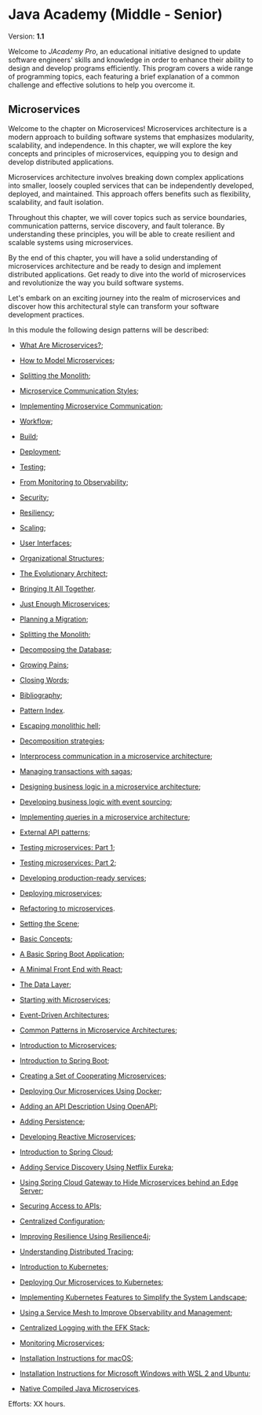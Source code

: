 # Java Academy (Middle - Senior)

Version: **1.1**

Welcome to <i>JAcademy Pro</i>, an educational initiative designed to update software engineers' skills and knowledge
in order to enhance their ability to design and develop programs efficiently.
This program covers a wide range of programming topics, each featuring a brief explanation of a common challenge and
effective solutions to help you overcome it.

## Microservices

Welcome to the chapter on Microservices! Microservices architecture is a modern approach to building software systems that emphasizes
modularity, scalability, and independence. In this chapter, we will explore the key concepts and principles of microservices,
equipping you to design and develop distributed applications.

Microservices architecture involves breaking down complex applications into smaller, loosely coupled services that can be
independently developed, deployed, and maintained. This approach offers benefits such as flexibility, scalability, and fault isolation.

Throughout this chapter, we will cover topics such as service boundaries, communication patterns, service discovery,
and fault tolerance. By understanding these principles, you will be able to create resilient and scalable systems using microservices.

By the end of this chapter, you will have a solid understanding of microservices architecture and be ready to design and implement
distributed applications. Get ready to dive into the world of microservices and revolutionize the way you build software systems.

Let's embark on an exciting journey into the realm of microservices and discover how this architectural style can transform
your software development practices.

In this module the following design patterns will be described:
- [What Are Microservices?](https://it-skills-exchange.github.io/jacademy-pro-microservices/ "What Are Microservices?");
- [How to Model Microservices](https://it-skills-exchange.github.io/jacademy-pro-microservices/ "How to Model Microservices");
- [Splitting the Monolith](https://it-skills-exchange.github.io/jacademy-pro-microservices/ "Splitting the Monolith");
- [Microservice Communication Styles](https://it-skills-exchange.github.io/jacademy-pro-microservices/ "Microservice Communication Styles");
- [Implementing Microservice Communication](https://it-skills-exchange.github.io/jacademy-pro-microservices/ "Implementing Microservice Communication");
- [Workflow](https://it-skills-exchange.github.io/jacademy-pro-microservices/ "Workflow");
- [Build](https://it-skills-exchange.github.io/jacademy-pro-microservices/ "Build");
- [Deployment](https://it-skills-exchange.github.io/jacademy-pro-microservices/ "Deployment");
- [Testing](https://it-skills-exchange.github.io/jacademy-pro-microservices/ "Testing");
- [From Monitoring to Observability](https://it-skills-exchange.github.io/jacademy-pro-microservices/ "From Monitoring to Observability");
- [Security](https://it-skills-exchange.github.io/jacademy-pro-microservices/ "Security");
- [Resiliency](https://it-skills-exchange.github.io/jacademy-pro-microservices/ "Resiliency");
- [Scaling](https://it-skills-exchange.github.io/jacademy-pro-microservices/ "Scaling");
- [User Interfaces](https://it-skills-exchange.github.io/jacademy-pro-microservices/ "User Interfaces");
- [Organizational Structures](https://it-skills-exchange.github.io/jacademy-pro-microservices/ "Organizational Structures");
- [The Evolutionary Architect](https://it-skills-exchange.github.io/jacademy-pro-microservices/ "The Evolutionary Architect");
- [Bringing It All Together](https://it-skills-exchange.github.io/jacademy-pro-microservices/ "Bringing It All Together").


- [Just Enough Microservices](https://it-skills-exchange.github.io/jacademy-pro-microservices/ "Just Enough Microservices");
- [Planning a Migration](https://it-skills-exchange.github.io/jacademy-pro-microservices/ "Planning a Migration");
- [Splitting the Monolith](https://it-skills-exchange.github.io/jacademy-pro-microservices/ "Splitting the Monolith");
- [Decomposing the Database](https://it-skills-exchange.github.io/jacademy-pro-microservices/ "Decomposing the Database");
- [Growing Pains](https://it-skills-exchange.github.io/jacademy-pro-microservices/ "Growing Pains");
- [Closing Words](https://it-skills-exchange.github.io/jacademy-pro-microservices/ "Closing Words");
- [Bibliography](https://it-skills-exchange.github.io/jacademy-pro-microservices/ "Bibliography");
- [Pattern Index](https://it-skills-exchange.github.io/jacademy-pro-microservices/ "Pattern Index").


- [Escaping monolithic hell](https://it-skills-exchange.github.io/jacademy-pro-microservices/ "Escaping monolithic hell");
- [Decomposition strategies](https://it-skills-exchange.github.io/jacademy-pro-microservices/ "Decomposition strategies");
- [Interprocess communication in a microservice architecture](https://it-skills-exchange.github.io/jacademy-pro-microservices/ "Interprocess communication in a microservice architecture");
- [Managing transactions with sagas](https://it-skills-exchange.github.io/jacademy-pro-microservices/ "Managing transactions with sagas");
- [Designing business logic in a microservice architecture](https://it-skills-exchange.github.io/jacademy-pro-microservices/ "Designing business logic in a microservice architecture");
- [Developing business logic with event sourcing](https://it-skills-exchange.github.io/jacademy-pro-microservices/ "Developing business logic with event sourcing");
- [Implementing queries in a microservice architecture](https://it-skills-exchange.github.io/jacademy-pro-microservices/ "Implementing queries in a microservice architecture");
- [External API patterns](https://it-skills-exchange.github.io/jacademy-pro-microservices/ "External API patterns");
- [Testing microservices: Part 1](https://it-skills-exchange.github.io/jacademy-pro-microservices/ "Testing microservices: Part 1");
- [Testing microservices: Part 2](https://it-skills-exchange.github.io/jacademy-pro-microservices/ "Testing microservices: Part 2");
- [Developing production-ready services](https://it-skills-exchange.github.io/jacademy-pro-microservices/ "Developing production-ready services");
- [Deploying microservices](https://it-skills-exchange.github.io/jacademy-pro-microservices/ "Deploying microservices");
- [Refactoring to microservices](https://it-skills-exchange.github.io/jacademy-pro-microservices/ "Refactoring to microservices").


- [Setting the Scene](https://it-skills-exchange.github.io/jacademy-pro-microservices/ "Setting the Scene");
- [Basic Concepts](https://it-skills-exchange.github.io/jacademy-pro-microservices/ "Basic Concepts");
- [A Basic Spring Boot Application](https://it-skills-exchange.github.io/jacademy-pro-microservices/ "A Basic Spring Boot Application");
- [A Minimal Front End with React](https://it-skills-exchange.github.io/jacademy-pro-microservices/ "A Minimal Front End with React");
- [The Data Layer](https://it-skills-exchange.github.io/jacademy-pro-microservices/ "The Data Layer");
- [Starting with Microservices](https://it-skills-exchange.github.io/jacademy-pro-microservices/ "Starting with Microservices");
- [Event-Driven Architectures](https://it-skills-exchange.github.io/jacademy-pro-microservices/ "Event-Driven Architectures");
- [Common Patterns in Microservice Architectures](https://it-skills-exchange.github.io/jacademy-pro-microservices/ "Common Patterns in Microservice Architectures");


- [Introduction to Microservices](https://it-skills-exchange.github.io/jacademy-pro-microservices/ "Introduction to Microservices");
- [Introduction to Spring Boot](https://it-skills-exchange.github.io/jacademy-pro-microservices/ "Introduction to Spring Boot");
- [Creating a Set of Cooperating Microservices](https://it-skills-exchange.github.io/jacademy-pro-microservices/ "Creating a Set of Cooperating Microservices");
- [Deploying Our Microservices Using Docker](https://it-skills-exchange.github.io/jacademy-pro-microservices/ "Deploying Our Microservices Using Docker");
- [Adding an API Description Using OpenAPI](https://it-skills-exchange.github.io/jacademy-pro-microservices/ "Adding an API Description Using OpenAPI");
- [Adding Persistence](https://it-skills-exchange.github.io/jacademy-pro-microservices/ "Adding Persistence");
- [Developing Reactive Microservices](https://it-skills-exchange.github.io/jacademy-pro-microservices/ "Developing Reactive Microservices");
- [Introduction to Spring Cloud](https://it-skills-exchange.github.io/jacademy-pro-microservices/ "Introduction to Spring Cloud");
- [Adding Service Discovery Using Netflix Eureka](https://it-skills-exchange.github.io/jacademy-pro-microservices/ "Adding Service Discovery Using Netflix Eureka");
- [Using Spring Cloud Gateway to Hide Microservices behind an Edge Server](https://it-skills-exchange.github.io/jacademy-pro-microservices/ "Using Spring Cloud Gateway to Hide Microservices behind an Edge Server");
- [Securing Access to APIs](https://it-skills-exchange.github.io/jacademy-pro-microservices/ "Securing Access to APIs");
- [Centralized Configuration](https://it-skills-exchange.github.io/jacademy-pro-microservices/ "Centralized Configuration");
- [Improving Resilience Using Resilience4j](https://it-skills-exchange.github.io/jacademy-pro-microservices/ "Improving Resilience Using Resilience4j");
- [Understanding Distributed Tracing](https://it-skills-exchange.github.io/jacademy-pro-microservices/ "Understanding Distributed Tracing");
- [Introduction to Kubernetes](https://it-skills-exchange.github.io/jacademy-pro-microservices/ "Introduction to Kubernetes");
- [Deploying Our Microservices to Kubernetes](https://it-skills-exchange.github.io/jacademy-pro-microservices/ "Deploying Our Microservices to Kubernetes");
- [Implementing Kubernetes Features to Simplify the System Landscape](https://it-skills-exchange.github.io/jacademy-pro-microservices/ "Implementing Kubernetes Features to Simplify the System Landscape");
- [Using a Service Mesh to Improve Observability and Management](https://it-skills-exchange.github.io/jacademy-pro-microservices/ "Using a Service Mesh to Improve Observability and Management");
- [Centralized Logging with the EFK Stack](https://it-skills-exchange.github.io/jacademy-pro-microservices/ "Centralized Logging with the EFK Stack");
- [Monitoring Microservices](https://it-skills-exchange.github.io/jacademy-pro-microservices/ "Monitoring Microservices");
- [Installation Instructions for macOS](https://it-skills-exchange.github.io/jacademy-pro-microservices/ "Installation Instructions for macOS");
- [Installation Instructions for Microsoft Windows with WSL 2 and Ubuntu](https://it-skills-exchange.github.io/jacademy-pro-microservices/ "Installation Instructions for Microsoft Windows with WSL 2 and Ubuntu");
- [Native Compiled Java Microservices](https://it-skills-exchange.github.io/jacademy-pro-microservices/ "Native Compiled Java Microservices").

Efforts: XX hours.
